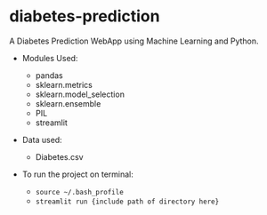 # diabetes-prediction
A Diabetes Prediction WebApp using Machine Learning and Python.

* Modules Used:
  - pandas
  - sklearn.metrics
  - sklearn.model_selection
  - sklearn.ensemble
  - PIL
  - streamlit

* Data used:
  - Diabetes.csv

* To run the project on terminal:
  - `source ~/.bash_profile`
  - `streamlit run {include path of directory here}`
